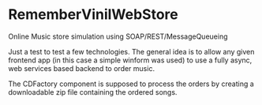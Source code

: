 RememberVinilWebStore
=====================

Online Music store simulation using SOAP/REST/MessageQueueing 

Just a test to test a few technologies. The general idea is to allow any given frontend app (in this case a simple winform was used)
to use a fully async, web services based backend to order music. 

The CDFactory component is supposed to process the orders by creating a downloadable zip file containing the ordered songs.
